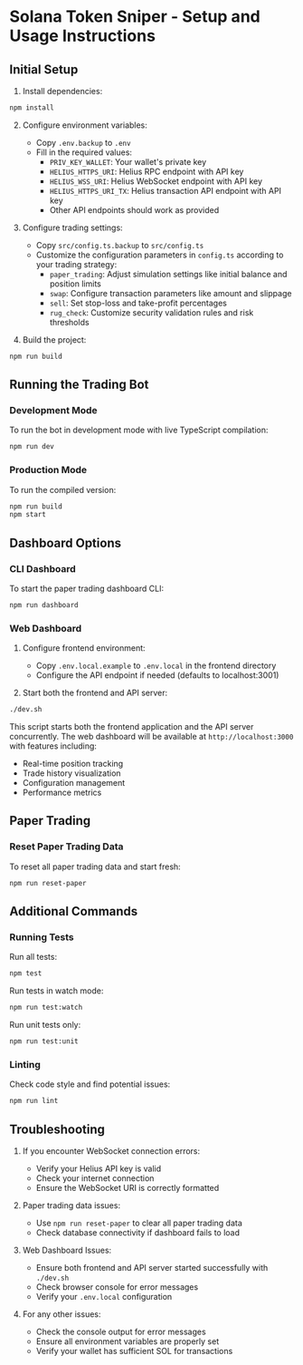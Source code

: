 # Solana Token Sniper - Setup and Usage Instructions

## Initial Setup

1. Install dependencies:
```bash
npm install
```

2. Configure environment variables:
   - Copy `.env.backup` to `.env`
   - Fill in the required values:
     - `PRIV_KEY_WALLET`: Your wallet's private key
     - `HELIUS_HTTPS_URI`: Helius RPC endpoint with API key
     - `HELIUS_WSS_URI`: Helius WebSocket endpoint with API key
     - `HELIUS_HTTPS_URI_TX`: Helius transaction API endpoint with API key
     - Other API endpoints should work as provided

3. Configure trading settings:
   - Copy `src/config.ts.backup` to `src/config.ts`
   - Customize the configuration parameters in `config.ts` according to your trading strategy:
     - `paper_trading`: Adjust simulation settings like initial balance and position limits
     - `swap`: Configure transaction parameters like amount and slippage
     - `sell`: Set stop-loss and take-profit percentages
     - `rug_check`: Customize security validation rules and risk thresholds

4. Build the project:
```bash
npm run build
```

## Running the Trading Bot

### Development Mode
To run the bot in development mode with live TypeScript compilation:
```bash
npm run dev
```

### Production Mode
To run the compiled version:
```bash
npm run build
npm start
```

## Dashboard Options

### CLI Dashboard
To start the paper trading dashboard CLI:
```bash
npm run dashboard
```

### Web Dashboard

1. Configure frontend environment:
   - Copy `.env.local.example` to `.env.local` in the frontend directory
   - Configure the API endpoint if needed (defaults to localhost:3001)

2. Start both the frontend and API server:
```bash
./dev.sh
```
This script starts both the frontend application and the API server concurrently. 
The web dashboard will be available at `http://localhost:3000` with features including:
- Real-time position tracking
- Trade history visualization
- Configuration management
- Performance metrics

## Paper Trading

### Reset Paper Trading Data
To reset all paper trading data and start fresh:
```bash
npm run reset-paper
```

## Additional Commands

### Running Tests
Run all tests:
```bash
npm test
```

Run tests in watch mode:
```bash
npm run test:watch
```

Run unit tests only:
```bash
npm run test:unit
```

### Linting
Check code style and find potential issues:
```bash
npm run lint
```

## Troubleshooting

1. If you encounter WebSocket connection errors:
   - Verify your Helius API key is valid
   - Check your internet connection
   - Ensure the WebSocket URI is correctly formatted

2. Paper trading data issues:
   - Use `npm run reset-paper` to clear all paper trading data
   - Check database connectivity if dashboard fails to load

3. Web Dashboard Issues:
   - Ensure both frontend and API server started successfully with `./dev.sh`
   - Check browser console for error messages
   - Verify your `.env.local` configuration

4. For any other issues:
   - Check the console output for error messages
   - Ensure all environment variables are properly set
   - Verify your wallet has sufficient SOL for transactions
